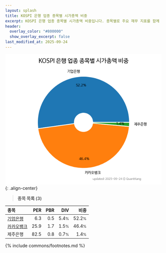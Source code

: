 ```yaml
---
layout: splash
title: KOSPI 은행 업종 종목별 시가총액 비중
excerpt: KOSPI 은행 업종 종목별 시가총액 비중입니다. 종목별로 주요 재무 지표를 함께 표시합니다.
header:
  overlay_color: "#800000"
  show_overlay_excerpt: false
last_modified_at: 2025-09-24
---
```



![KOSPI 은행 업종 종목별 시가총액 비중](/stats/sector/images/kospi_업종_은행_종목.png){: .align-center}


> **종목 목록 (3)**<a id="list"></a>

| **종목** | **PER** | **PBR** | **DIV** | **비중** |
| :------- | ------: | ------: | ------: | -------: |
| [기업은행](/024110/) | 6.3 | 0.5 | 5.4<small>%</small> | 52.2<small>%</small> |
| [카카오뱅크](/323410/) | 25.9 | 1.7 | 1.5<small>%</small> | 46.4<small>%</small> |
| 제주은행 | 82.5 | 0.8 | 0.7<small>%</small> | 1.4<small>%</small> |

{% include commons/footnotes.md %}